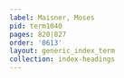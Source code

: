 ```yaml
---
label: Maisner, Moses
pid: term1040
pages: 820|827
order: '0613'
layout: generic_index_term
collection: index-headings
---
```

